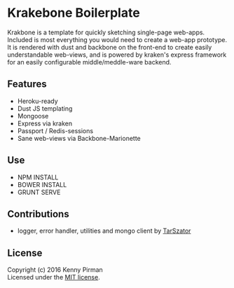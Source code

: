 # Krakebone Boilerplate
Krakbone is a template for quickly sketching single-page web-apps.
Included is most everything you would need to create a web-app prototype.
It is rendered with dust and backbone on the front-end to create easily understandable
web-views, and is powered by kraken's express framework for an easily configurable
middle/meddle-ware backend.
## Features
 - Heroku-ready
 - Dust JS templating
 - Mongoose
 - Express via kraken
 - Passport / Redis-sessions
 - Sane web-views via Backbone-Marionette
## Use
 - NPM INSTALL
 - BOWER INSTALL
 - GRUNT SERVE

## Contributions
 - logger, error handler, utilities and mongo client by [TarSzator](https://github.com/TarSzator)

## License
 Copyright (c) 2016 Kenny Pirman  
 Licensed under the [MIT license](LICENSE-MIT "MIT License").
